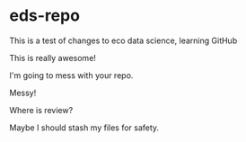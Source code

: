 # eds-repo
This is a test of changes to eco data science, learning GitHub

This is really awesome!

I'm going to mess with your repo.

Messy!

Where is review?

Maybe I should stash my files for safety.
